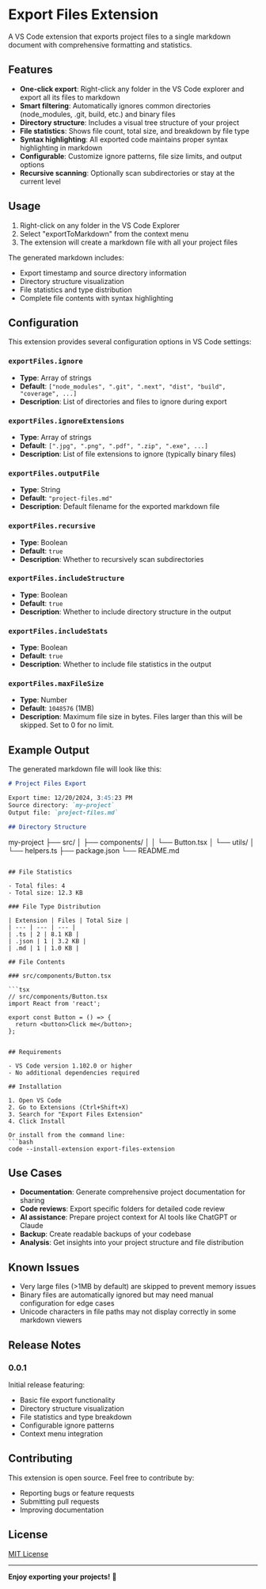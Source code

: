 # Export Files Extension

A VS Code extension that exports project files to a single markdown document with comprehensive formatting and statistics.

## Features

- **One-click export**: Right-click any folder in the VS Code explorer and export all its files to markdown
- **Smart filtering**: Automatically ignores common directories (node_modules, .git, build, etc.) and binary files
- **Directory structure**: Includes a visual tree structure of your project
- **File statistics**: Shows file count, total size, and breakdown by file type
- **Syntax highlighting**: All exported code maintains proper syntax highlighting in markdown
- **Configurable**: Customize ignore patterns, file size limits, and output options
- **Recursive scanning**: Optionally scan subdirectories or stay at the current level

## Usage

1. Right-click on any folder in the VS Code Explorer
2. Select "exportToMarkdown" from the context menu
3. The extension will create a markdown file with all your project files

The generated markdown includes:
- Export timestamp and source directory information
- Directory structure visualization
- File statistics and type distribution
- Complete file contents with syntax highlighting

## Configuration

This extension provides several configuration options in VS Code settings:

### `exportFiles.ignore`
- **Type**: Array of strings
- **Default**: `["node_modules", ".git", ".next", "dist", "build", "coverage", ...]`
- **Description**: List of directories and files to ignore during export

### `exportFiles.ignoreExtensions`
- **Type**: Array of strings  
- **Default**: `[".jpg", ".png", ".pdf", ".zip", ".exe", ...]`
- **Description**: List of file extensions to ignore (typically binary files)

### `exportFiles.outputFile`
- **Type**: String
- **Default**: `"project-files.md"`
- **Description**: Default filename for the exported markdown file

### `exportFiles.recursive`
- **Type**: Boolean
- **Default**: `true`
- **Description**: Whether to recursively scan subdirectories

### `exportFiles.includeStructure`
- **Type**: Boolean
- **Default**: `true`
- **Description**: Whether to include directory structure in the output

### `exportFiles.includeStats`
- **Type**: Boolean
- **Default**: `true`
- **Description**: Whether to include file statistics in the output

### `exportFiles.maxFileSize`
- **Type**: Number
- **Default**: `1048576` (1MB)
- **Description**: Maximum file size in bytes. Files larger than this will be skipped. Set to 0 for no limit.

## Example Output

The generated markdown file will look like this:

```markdown
# Project Files Export

Export time: 12/20/2024, 3:45:23 PM
Source directory: `my-project`
Output file: `project-files.md`

## Directory Structure

```
my-project
├── src/
│   ├── components/
│   │   └── Button.tsx
│   └── utils/
│       └── helpers.ts
├── package.json
└── README.md
```

## File Statistics

- Total files: 4
- Total size: 12.3 KB

### File Type Distribution

| Extension | Files | Total Size |
| --- | --- | --- |
| .ts | 2 | 8.1 KB |
| .json | 1 | 3.2 KB |
| .md | 1 | 1.0 KB |

## File Contents

### src/components/Button.tsx

```tsx
// src/components/Button.tsx
import React from 'react';

export const Button = () => {
  return <button>Click me</button>;
};
```
```

## Requirements

- VS Code version 1.102.0 or higher
- No additional dependencies required

## Installation

1. Open VS Code
2. Go to Extensions (Ctrl+Shift+X)
3. Search for "Export Files Extension"
4. Click Install

Or install from the command line:
```bash
code --install-extension export-files-extension
```

## Use Cases

- **Documentation**: Generate comprehensive project documentation for sharing
- **Code reviews**: Export specific folders for detailed code review
- **AI assistance**: Prepare project context for AI tools like ChatGPT or Claude
- **Backup**: Create readable backups of your codebase
- **Analysis**: Get insights into your project structure and file distribution

## Known Issues

- Very large files (>1MB by default) are skipped to prevent memory issues
- Binary files are automatically ignored but may need manual configuration for edge cases
- Unicode characters in file paths may not display correctly in some markdown viewers

## Release Notes

### 0.0.1

Initial release featuring:
- Basic file export functionality
- Directory structure visualization
- File statistics and type breakdown
- Configurable ignore patterns
- Context menu integration

## Contributing

This extension is open source. Feel free to contribute by:
- Reporting bugs or feature requests
- Submitting pull requests
- Improving documentation

## License

[MIT License](LICENSE)

---

**Enjoy exporting your projects!** 🚀